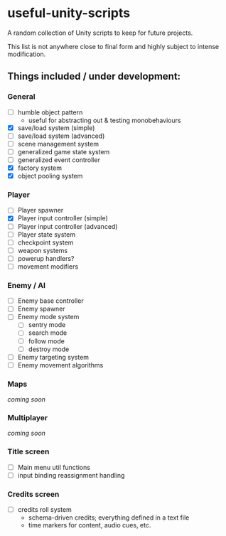 # useful-unity-scripts

A random collection of Unity scripts to keep for future projects.

This list is not anywhere close to final form and highly subject to intense modification.

## Things included / under development:

### General

- [ ] humble object pattern
  - useful for abstracting out & testing monobehaviours
- [x] save/load system (simple)
- [ ] save/load system (advanced)
- [ ] scene management system
- [ ] generalized game state system
- [ ] generalized event controller
- [x] factory system
- [x] object pooling system

### Player

- [ ] Player spawner
- [x] Player input controller (simple)
- [ ] Player input controller (advanced)
- [ ] Player state system
- [ ] checkpoint system
- [ ] weapon systems
- [ ] powerup handlers?
- [ ] movement modifiers

### Enemy / AI

- [ ] Enemy base controller
- [ ] Enemy spawner
- [ ] Enemy mode system
  - [ ] sentry mode
  - [ ] search mode
  - [ ] follow mode
  - [ ] destroy mode
- [ ] Enemy targeting system
- [ ] Enemy movement algorithms

### Maps

_coming soon_

### Multiplayer

_coming soon_

### Title screen

- [ ] Main menu util functions
- [ ] input binding reassignment handling

### Credits screen

- [ ] credits roll system
  - schema-driven credits; everything defined in a text file
  - time markers for content, audio cues, etc.
